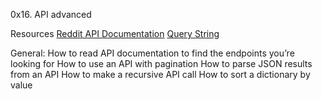 0x16. API advanced

Resources
[Reddit API Documentation](https://www.reddit.com/dev/api/)
[Query String](https://en.wikipedia.org/wiki/Query_string)

General:
How to read API documentation to find the endpoints you’re looking for
How to use an API with pagination
How to parse JSON results from an API
How to make a recursive API call
How to sort a dictionary by value
